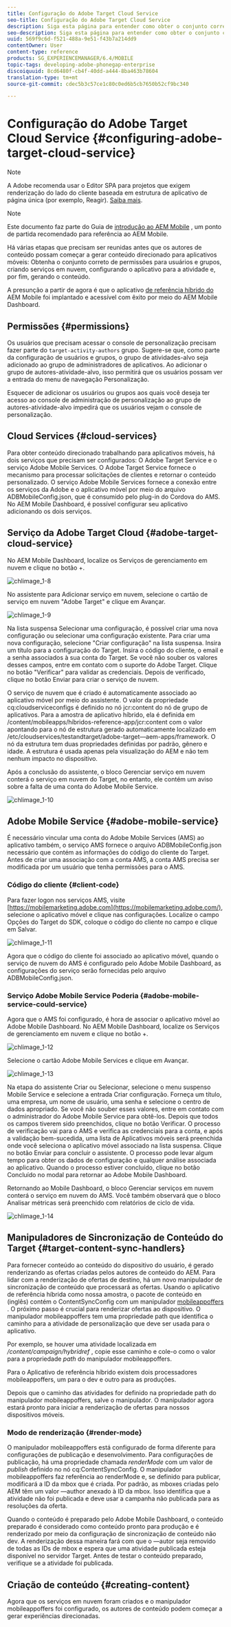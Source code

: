 ```yaml
---
title: Configuração do Adobe Target Cloud Service
seo-title: Configuração do Adobe Target Cloud Service
description: Siga esta página para entender como obter o conjunto correto de permissões para usuários e grupos, criar serviços em nuvem, configurar o aplicativo para a atividade e finalmente gerar o conteúdo.
seo-description: Siga esta página para entender como obter o conjunto correto de permissões para usuários e grupos, criar serviços em nuvem, configurar o aplicativo para a atividade e finalmente gerar o conteúdo.
uuid: 569f9c6d-f521-488a-9e51-f43b7a214dd9
contentOwner: User
content-type: reference
products: SG_EXPERIENCEMANAGER/6.4/MOBILE
topic-tags: developing-adobe-phonegap-enterprise
discoiquuid: 8cd6480f-cb4f-40dd-a444-8ba463b78604
translation-type: tm+mt
source-git-commit: cdec5b3c57ce1c80c0ed6b5cb7650b52cf9bc340

---
```



# Configuração do Adobe Target Cloud Service {#configuring-adobe-target-cloud-service}

>[!NOTE]
>
>A Adobe recomenda usar o Editor SPA para projetos que exigem renderização do lado do cliente baseada em estrutura de aplicativo de página única (por exemplo, Reagir). [Saiba mais](/help/sites-developing/spa-overview.md).

>[!NOTE]
>
>Este documento faz parte do Guia de [introdução ao AEM Mobile](/help/mobile/getting-started-aem-mobile.md) , um ponto de partida recomendado para referência ao AEM Mobile.

Há várias etapas que precisam ser reunidas antes que os autores de conteúdo possam começar a gerar conteúdo direcionado para aplicativos móveis: Obtenha o conjunto correto de permissões para usuários e grupos, criando serviços em nuvem, configurando o aplicativo para a atividade e, por fim, gerando o conteúdo.

A presunção a partir de agora é que o aplicativo [de referência híbrido do](https://github.com/Adobe-Marketing-Cloud-Apps/aem-mobile-hybrid-reference) AEM Mobile foi implantado e acessível com êxito por meio do AEM Mobile Dashboard.

## Permissões  {#permissions}

Os usuários que precisam acessar o console de personalização precisam fazer parte do `target-activity-authors` grupo. Sugere-se que, como parte da configuração de usuários e grupos, o grupo de atividades-alvo seja adicionado ao grupo de administradores de aplicativos. Ao adicionar o grupo de autores-atividade-alvo, isso permitirá que os usuários possam ver a entrada do menu de navegação Personalização.

Esquecer de adicionar os usuários ou grupos aos quais você deseja ter acesso ao console de administração de personalização ao grupo de autores-atividade-alvo impedirá que os usuários vejam o console de personalização.

## Cloud Services {#cloud-services}

Para obter conteúdo direcionado trabalhando para aplicativos móveis, há dois serviços que precisam ser configurados: O Adobe Target Service e o serviço Adobe Mobile Services. O Adobe Target Service fornece o mecanismo para processar solicitações de clientes e retornar o conteúdo personalizado. O serviço Adobe Mobile Services fornece a conexão entre os serviços da Adobe e o aplicativo móvel por meio do arquivo ADBMobileConfig.json, que é consumido pelo plug-in do Cordova do AMS. No AEM Mobile Dashboard, é possível configurar seu aplicativo adicionando os dois serviços.

## Serviço da Adobe Target Cloud {#adobe-target-cloud-service}

No AEM Mobile Dashboard, localize os Serviços de gerenciamento em nuvem e clique no botão +.

![chlimage_1-8](assets/chlimage_1-8.png)

No assistente para Adicionar serviço em nuvem, selecione o cartão de serviço em nuvem &quot;Adobe Target&quot; e clique em Avançar.

![chlimage_1-9](assets/chlimage_1-9.png)

Na lista suspensa Selecionar uma configuração, é possível criar uma nova configuração ou selecionar uma configuração existente. Para criar uma nova configuração, selecione &quot;Criar configuração&quot; na lista suspensa. Insira um título para a configuração do Target. Insira o código do cliente, o email e a senha associados à sua conta do Target. Se você não souber os valores desses campos, entre em contato com o suporte do Adobe Target. Clique no botão &quot;Verificar&quot; para validar as credenciais. Depois de verificado, clique no botão Enviar para criar o serviço de nuvem.

O serviço de nuvem que é criado é automaticamente associado ao aplicativo móvel por meio do assistente. O valor da propriedade cq:cloudserviceconfigs é definido no nó jcr:content do nó de grupo de aplicativos. Para a amostra de aplicativo híbrido, ela é definida em /content/mobileapps/híbridos-reference-app/jcr:content com o valor apontando para o nó de estrutura gerado automaticamente localizado em /etc/cloudservices/testandtarget/adobe-target—aem-apps/framework. O nó da estrutura tem duas propriedades definidas por padrão, gênero e idade. A estrutura é usada apenas pela visualização do AEM e não tem nenhum impacto no dispositivo.

Após a conclusão do assistente, o bloco Gerenciar serviço em nuvem conterá o serviço em nuvem do Target, no entanto, ele contém um aviso sobre a falta de uma conta do Adobe Mobile Service.

![chlimage_1-10](assets/chlimage_1-10.png)

## Adobe Mobile Service {#adobe-mobile-service}

É necessário vincular uma conta do Adobe Mobile Services (AMS) ao aplicativo também, o serviço AMS fornece o arquivo ADBMobileConfig.json necessário que contém as informações do código do cliente do Target. Antes de criar uma associação com a conta AMS, a conta AMS precisa ser modificada por um usuário que tenha permissões para o AMS.

### Código do cliente {#client-code}

Para fazer logon nos serviços AMS, visite [https://mobilemarketing.adobe.com](https://mobilemarketing.adobe.com/), selecione o aplicativo móvel e clique nas configurações. Localize o campo Opções do Target do SDK, coloque o código do cliente no campo e clique em Salvar.

![chlimage_1-11](assets/chlimage_1-11.png)

Agora que o código do cliente foi associado ao aplicativo móvel, quando o serviço de nuvem do AMS é configurado pelo Adobe Mobile Dashboard, as configurações do serviço serão fornecidas pelo arquivo ADBMobileConfig.json.

### Serviço Adobe Mobile Service Poderia {#adobe-mobile-service-could-service}

Agora que o AMS foi configurado, é hora de associar o aplicativo móvel ao Adobe Mobile Dashboard. No AEM Mobile Dashboard, localize os Serviços de gerenciamento em nuvem e clique no botão +.

![chlimage_1-12](assets/chlimage_1-12.png)

Selecione o cartão Adobe Mobile Services e clique em Avançar.

![chlimage_1-13](assets/chlimage_1-13.png)

Na etapa do assistente Criar ou Selecionar, selecione o menu suspenso Mobile Service e selecione a entrada Criar configuração. Forneça um título, uma empresa, um nome de usuário, uma senha e selecione o centro de dados apropriado. Se você não souber esses valores, entre em contato com o administrador do Adobe Mobile Service para obtê-los. Depois que todos os campos tiverem sido preenchidos, clique no botão Verificar. O processo de verificação vai para o AMS e verifica as credenciais para a conta, e após a validação bem-sucedida, uma lista de Aplicativos móveis será preenchida onde você seleciona o aplicativo móvel associado na lista suspensa. Clique no botão Enviar para concluir o assistente. O processo pode levar algum tempo para obter os dados de configuração e qualquer análise associada ao aplicativo. Quando o processo estiver concluído, clique no botão Concluído no modal para retornar ao Adobe Mobile Dashboard.

Retornando ao Mobile Dashboard, o bloco Gerenciar serviços em nuvem conterá o serviço em nuvem do AMS. Você também observará que o bloco Analisar métricas será preenchido com relatórios de ciclo de vida.

![chlimage_1-14](assets/chlimage_1-14.png)

## Manipuladores de Sincronização de Conteúdo do Target {#target-content-sync-handlers}

Para fornecer conteúdo ao conteúdo do dispositivo do usuário, é gerado renderizando as ofertas criadas pelos autores de conteúdo do AEM. Para lidar com a renderização de ofertas de destino, há um novo manipulador de sincronização de conteúdo que processará as ofertas. Usando o aplicativo de referência híbrida como nossa amostra, o pacote de conteúdo en (inglês) contém o ContentSyncConfig com um manipulador [mobileappoffers](https://github.com/Adobe-Marketing-Cloud-Apps/aem-mobile-hybrid-reference/blob/master/aem-package/content-author/src/main/content/jcr_root/content/mobileapps/hybrid-reference-app/en/_jcr_content/pge-app/app-config-dev/targetOffers/.content.xml) . O próximo passo é crucial para renderizar ofertas ao dispositivo. O manipulador mobileappoffers tem uma propriedade path que identifica o caminho para a atividade de personalização que deve ser usada para o aplicativo.

Por exemplo, se houver uma atividade localizada em */content/campaign/hybridref* , copie esse caminho e cole-o como o valor para a propriedade *path* do manipulador mobileappoffers.

Para o Aplicativo de referência híbrido existem dois processadores mobileappoffers, um para o dev e outro para as produções.

Depois que o caminho das atividades for definido na propriedade path do manipulador mobileappoffers, salve o manipulador. O manipulador agora estará pronto para iniciar a renderização de ofertas para nossos dispositivos móveis.

### Modo de renderização {#render-mode}

O manipulador mobileappoffers está configurado de forma diferente para configurações de publicação e desenvolvimento. Para configurações de publicação, há uma propriedade chamada *renderMode* com um valor de *publish* definido no nó cq:ContentSyncConfig. O manipulador mobileappoffers faz referência ao renderMode e, se definido para publicar, modificará a ID da mbox que é criada. Por padrão, as mboxes criadas pelo AEM têm um valor —author anexado à ID da mbox. Isso identifica que a atividade não foi publicada e deve usar a campanha não publicada para as resoluções da oferta.

Quando o conteúdo é preparado pelo Adobe Mobile Dashboard, o conteúdo preparado é considerado como conteúdo pronto para produção e é renderizado por meio da configuração de sincronização de conteúdo não dev. A renderização dessa maneira fará com que o —autor seja removido de todas as IDs de mbox e espera que uma atividade publicada esteja disponível no servidor Target. Antes de testar o conteúdo preparado, verifique se a atividade foi publicada.

## Criação de conteúdo {#creating-content}

Agora que os serviços em nuvem foram criados e o manipulador mobileappoffers foi configurado, os autores de conteúdo podem começar a gerar experiências direcionadas.
